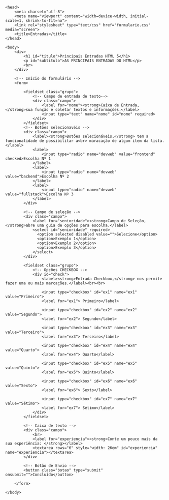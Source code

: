 <!doctype html>
<html>

    <head>
        <meta charset="utf-8">
        <meta name="viewport" content="width=device-width, initial-scale=1, shrink-to-fit=no">
        <link rel="stylesheet" type="text/css" href="formulario.css" media="screen">
        <title>Entradas</title>
    </head>

    <body>  
        <div>
            <h1 id="titulo">Principais Entradas HTML 5</h1>
            <p id="subtitulo">AS PRINCIPAIS ENTRADAS DO HTML</p>
            <br>
        </div>

        <!-- Início do formulário -->
        <form>

            <fieldset class="grupo">
                <!-- Campo de entrada de texto-->
                <div class="campo">
                    <label for="nome"><strong>Caixa de Entrada, </strong>sua função é coletar textos e informações.</label>
                    <input type="text" name="nome" id="nome" required>
                </div>
            </fieldset> 
            <!-- Botões selecionavéis -->
            <div class="campo">
                <label><strong>Botões selecionáveis,</strong> tem a funcionalidade de possibilitar a<br> maracação de algum item da lista.</label>
                <label>
                    <input type="radio" name="devweb" value="frontend" checked>Escolha Nº 1
                </label>
                <label>
                    <input type="radio" name="devweb" value="backend">Escolha Nº 2
                </label>
                <label>
                    <input type="radio" name="devweb" value="fullstack">Escolha Nº 3
                </label>
            </div>

            <!-- Campo de seleção -->
            <div class="campo">
                <label for="senioridade"><strong>Campo de Seleção, </strong>abre uma guia de opções para escolha.</label>
                <select id="senioridade" required>
                  <option selected disabled value="">Selecione</option>
                  <option>Exemplo 1</option>
                  <option>Exemplo 2</option>
                  <option>Exemplo 3</option>
                </select>
            </div>

            <fieldset class="grupo">
                <!-- Opções CHECKBOX -->
                <div id="check">
                    <label><strong>Entrada Checkbox,</strong> nos permite fazer uma ou mais marcações.</label><br><br>
					
                    <input type="checkbox" id="ex1" name="ex1" value="Primeiro">
                    <label for="ex1"> Primeiro</label>
					
                    <input type="checkbox" id="ex2" name="ex2" value="Segundo">
                    <label for="ex2"> Segundo</label>
					
                    <input type="checkbox" id="ex3" name="ex3" value="Terceiro">
                    <label for="ex3"> Terceiro</label>
					
                    <input type="checkbox" id="ex4" name="ex4" value="Quarto">
                    <label for="ex4"> Quarto</label>
					
                    <input type="checkbox" id="ex5" name="ex5" value="Quinto">
                    <label for="ex5"> Quinto</label>
					
                    <input type="checkbox" id="ex6" name="ex6" value="Sexto">
                    <label for="ex6"> Sexto</label>
					
                    <input type="checkbox" id="ex7" name="ex7" value="Sétimo">
                    <label for="ex7"> Sétimo</label>
                </div>
            </fieldset>

            <!-- Caixa de texto -->
            <div class="campo">
                <br>
                <label for="experiencia"><strong>Conte um pouco mais da sua experiência: </strong></label>
                <textarea rows="6" style="width: 26em" id="experiencia" name="experiencia"></textarea>
            </div>

            <!-- Botão de Envio -->
            <button class="botao" type="submit" onsubmit="">Concluído</button>            

        </form>

    </body>

</html>



